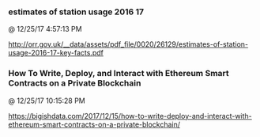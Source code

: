 ﻿

### estimates of station usage 2016 17
@ 12/25/17 4:57:13 PM

http://orr.gov.uk/__data/assets/pdf_file/0020/26129/estimates-of-station-usage-2016-17-key-facts.pdf


### How To Write, Deploy, and Interact with Ethereum Smart Contracts on a Private Blockchain
@ 12/25/17 10:15:28 PM

https://bigishdata.com/2017/12/15/how-to-write-deploy-and-interact-with-ethereum-smart-contracts-on-a-private-blockchain/

